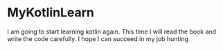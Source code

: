# MyKotlinLearn
I am going to start learning kotlin again. This time I will read the book and write the code carefully. I hope I can succeed in my job hunting
